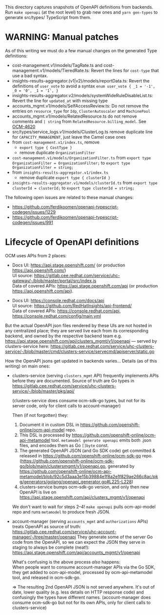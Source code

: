 This directory captures snapshots of OpenAPI definitions from backends.
Run `make openapi` (at the root level) to grab new ones and `yarn gen-types` to generate src/types/ TypeScript from them.

# WARNING: Manual patches

As of this writing we must do a few manual changes on the generated Type definitions:

- cost-management.v1/models/TagRate.ts and cost-management.v1/models/TieredRate.ts: Revert the lines for `cost-type` that use a bad syntax.
- insights-results-aggregator.(v1|v2)/models/reportData.ts: Revert the definitions of `user_vote` to avoid a syntax `enum user_vote { _1 = '-1', _0 = '0', _1 = '1', }`
- insights-results-aggregator.v2/models/systemWideRuleDisableList.ts: Revert the line for `updated_at` with missing type
- accounts_mgmt.v1/models/SelfAccessReview.ts: Do not remove the entries on `resource_type` for `Idp`, `ClusterAutoscaler` and `MachinePool`
- accounts_mgmt.v1/models/RelatedResource.ts do not remove comments and `| string` from `RelatedResource.billing_model`. See [OCM-4620](https://issues.redhat.com/browse/OCM-4620)
- src/types/service_logs.v1/models/ClusterLog.ts remove duplicate line for `CAPACITY_MANAGEMENT`, just leave the Camel case ones
- from `cost-management.v1/index.ts`, remove
  - `export type { CostType }`
  - remove duplicate `OrganizationFilter`
- `cost-management.v1/models/OrganizationFilter.ts` from `export type OrganizationFilter = OrganizationFilter;` to `export type OrganizationFilter = string;`
- from `insights-results-aggregator.v1/index.ts`
  - remove duplicate `export type { clusterId }`
- `insights-results-aggregator.v1/models/clusterId.ts` from `export type clusterId = clusterId;` to `export type clusterId = string;`

The following open issues are related to these manual changes:
- https://github.com/ferdikoomen/openapi-typescript-codegen/issues/1229
- https://github.com/ferdikoomen/openapi-typescript-codegen/issues/991

# Lifecycle of OpenAPI definitions

OCM uses APIs from 2 places:

- Docs UI: https://api.stage.openshift.com/ (or production https://api.openshift.com/)  
  UI source: https://gitlab.cee.redhat.com/service/uhc-gateway/-/blob/master/portal/src/index.js  
  Data of covered APIs: https://api.stage.openshift.com/api (or production https://api.openshift.com/api).

- Docs UI: https://console.redhat.com/docs/api  
  UI source: https://github.com/RedHatInsights/api-frontend/  
  Data of covered APIs: https://console.redhat.com/api, https://console.redhat.com/config/main.yml

But the actual OpenAPI json files rendered by these UIs are not hosted in any centralized place;
they are served live each from its corresponding backend, and owned by the respective backend team e.g.
https://api.stage.openshift.com/api/clusters_mgmt/v1/openapi — served by clusters-service here:
https://gitlab.cee.redhat.com/service/uhc-clusters-service/-/blob/master/cmd/clusters-service/servecmd/apiserver/static.go

How the OpenAPI jsons get updated in backends varies... Details (as of this writing) on main ones:

- clusters-service (serving `clusters_mgmt` API) frequently implements APIs before they are documented.
  Source of truth are Go types in https://gitlab.cee.redhat.com/service/uhc-clusters-service/-/blob/master/pkg/api/

  (clusters-service does consume ocm-sdk-go types, but not for its server code, only for client calls to account-manager)

  Then (if not forgotten) they:

  1. Document it in custom DSL in https://github.com/openshift-online/ocm-api-model repo.
  2. This DSL is processed by https://github.com/openshift-online/ocm-api-metamodel tool.
     `metamodel generate openapi` emits both .json files, and encodes them as Go `[]byte` const.
  3. The generated OpenAPI JSON (and Go SDK code) get committed & released in https://github.com/openshift-online/ocm-sdk-go repo.
     (https://github.com/openshift-online/ocm-sdk-go/blob/main/clustersmgmt/v1/openapi.go,
     generated by https://github.com/openshift-online/ocm-api-metamodel/blob/92c5d3aaa3e15b39884e1f8a2e1f829ae266c8ac/pkg/generators/golang/openapi_generator.go#L225-L228)
  4. clusters-service bumps ocm-sdk-go version, and only then new OpenAPI is live on
     https://api.stage.openshift.com/api/clusters_mgmt/v1/openapi

  We don't want to wait for steps 2–4!
  `make openapi` pulls ocm-api-model repo and runs `metamodel` to produce fresh JSON.

- account-manager (serving `accounts_mgmt` and `authorizations` APIs) treats OpenAPI as source of truth:
  https://gitlab.cee.redhat.com/service/uhc-account-manager/-/tree/master/openapi
  They generate some of the server Go code from the OpenAPI, so we can expect the JSON they serve in staging to always be complete (neat!):
  https://api.stage.openshift.com/api/accounts_mgmt/v1/openapi

  What's confusing is the above process _also_ happens:  
  When people want to consume account-manager APIs via the Go SDK, they get added to ocm-api-model, processed by ocm-api-metamodel tool, and released in ocm-sdk-go.

  => The resulting 2nd OpenAPI JSON is not served anywhere.
  It's out of date, lower quality (e.g. less details on HTTP response code) and confusingly the types have different names.
  (account-manager does consume ocm-sdk-go but not for its own APIs, only for client calls to clusters-service)
